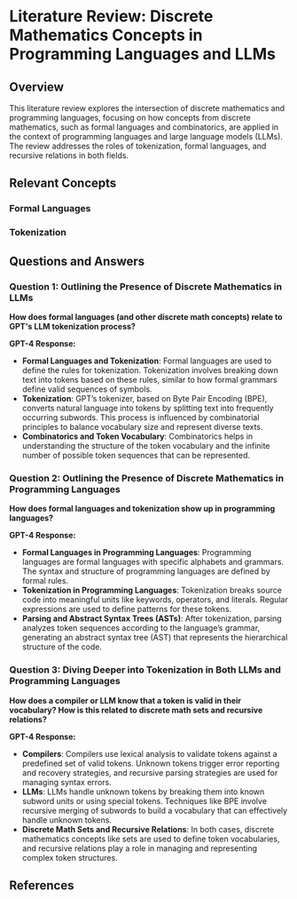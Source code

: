 # Literature Review: Discrete Mathematics Concepts in Programming Languages and LLMs

## Overview

This literature review explores the intersection of discrete mathematics and programming languages, focusing on how concepts from discrete mathematics, such as formal languages and combinatorics, are applied in the context of programming languages and large language models (LLMs). The review addresses the roles of tokenization, formal languages, and recursive relations in both fields.

## Relevant Concepts

### Formal Languages
### Tokenization

## Questions and Answers

### Question 1: Outlining the Presence of Discrete Mathematics in LLMs

**How does formal languages (and other discrete math concepts) relate to GPT's LLM tokenization process?**

**GPT-4 Response:**

- **Formal Languages and Tokenization**: Formal languages are used to define the rules for tokenization. Tokenization involves breaking down text into tokens based on these rules, similar to how formal grammars define valid sequences of symbols.
- **Tokenization**: GPT’s tokenizer, based on Byte Pair Encoding (BPE), converts natural language into tokens by splitting text into frequently occurring subwords. This process is influenced by combinatorial principles to balance vocabulary size and represent diverse texts.
- **Combinatorics and Token Vocabulary**: Combinatorics helps in understanding the structure of the token vocabulary and the infinite number of possible token sequences that can be represented.

### Question 2: Outlining the Presence of Discrete Mathematics in Programming Languages

**How does formal languages and tokenization show up in programming languages?**

**GPT-4 Response:**

- **Formal Languages in Programming Languages**: Programming languages are formal languages with specific alphabets and grammars. The syntax and structure of programming languages are defined by formal rules.
- **Tokenization in Programming Languages**: Tokenization breaks source code into meaningful units like keywords, operators, and literals. Regular expressions are used to define patterns for these tokens.
- **Parsing and Abstract Syntax Trees (ASTs)**: After tokenization, parsing analyzes token sequences according to the language’s grammar, generating an abstract syntax tree (AST) that represents the hierarchical structure of the code.

### Question 3: Diving Deeper into Tokenization in Both LLMs and Programming Languages

**How does a compiler or LLM know that a token is valid in their vocabulary? How is this related to discrete math sets and recursive relations?**

**GPT-4 Response:**

- **Compilers**: Compilers use lexical analysis to validate tokens against a predefined set of valid tokens. Unknown tokens trigger error reporting and recovery strategies, and recursive parsing strategies are used for managing syntax errors.
- **LLMs**: LLMs handle unknown tokens by breaking them into known subword units or using special tokens. Techniques like BPE involve recursive merging of subwords to build a vocabulary that can effectively handle unknown tokens.
- **Discrete Math Sets and Recursive Relations**: In both cases, discrete mathematics concepts like sets are used to define token vocabularies, and recursive relations play a role in managing and representing complex token structures.

## References

